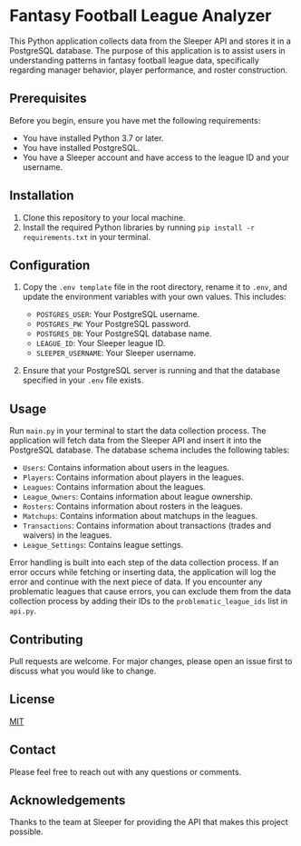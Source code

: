 # Fantasy Football League Analyzer

This Python application collects data from the Sleeper API and stores it in a PostgreSQL database. The purpose of this application is to assist users in understanding patterns in fantasy football league data, specifically regarding manager behavior, player performance, and roster construction.

## Prerequisites

Before you begin, ensure you have met the following requirements:

* You have installed Python 3.7 or later.
* You have installed PostgreSQL.
* You have a Sleeper account and have access to the league ID and your username.

## Installation

1. Clone this repository to your local machine.
2. Install the required Python libraries by running `pip install -r requirements.txt` in your terminal.

## Configuration

1. Copy the `.env template` file in the root directory, rename it to `.env`, and update the environment variables with your own values. This includes:

    * `POSTGRES_USER`: Your PostgreSQL username.
    * `POSTGRES_PW`: Your PostgreSQL password.
    * `POSTGRES_DB`: Your PostgreSQL database name.
    * `LEAGUE_ID`: Your Sleeper league ID.
    * `SLEEPER_USERNAME`: Your Sleeper username.

2. Ensure that your PostgreSQL server is running and that the database specified in your `.env` file exists.

## Usage

Run `main.py` in your terminal to start the data collection process. The application will fetch data from the Sleeper API and insert it into the PostgreSQL database. The database schema includes the following tables:

* `Users`: Contains information about users in the leagues.
* `Players`: Contains information about players in the leagues.
* `Leagues`: Contains information about the leagues.
* `League_Owners`: Contains information about league ownership.
* `Rosters`: Contains information about rosters in the leagues.
* `Matchups`: Contains information about matchups in the leagues.
* `Transactions`: Contains information about transactions (trades and waivers) in the leagues.
* `League_Settings`: Contains league settings.

Error handling is built into each step of the data collection process. If an error occurs while fetching or inserting data, the application will log the error and continue with the next piece of data. If you encounter any problematic leagues that cause errors, you can exclude them from the data collection process by adding their IDs to the `problematic_league_ids` list in `api.py`.

## Contributing

Pull requests are welcome. For major changes, please open an issue first to discuss what you would like to change.

## License

[MIT](https://choosealicense.com/licenses/mit/)

## Contact

Please feel free to reach out with any questions or comments. 

## Acknowledgements

Thanks to the team at Sleeper for providing the API that makes this project possible. 
